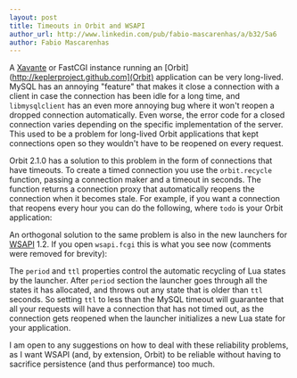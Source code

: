 ```yaml
---
layout: post
title: Timeouts in Orbit and WSAPI
author_url: http://www.linkedin.com/pub/fabio-mascarenhas/a/b32/5a6
author: Fabio Mascarenhas
---
```


A [Xavante](http://keplerproject.github.com/xavante) or FastCGI instance running an
[Orbit](http://keplerproject.github.com](Orbit) application can be very long-lived. MySQL
has an annoying "feature" that makes it close a connection with a client in case the
connection has been idle for a long time, and `libmysqlclient` has an even more annoying
bug where it won't reopen a dropped connection automatically. Even worse, the error
code for a closed connection varies depending on the specific implementation of the
server. This used to be a problem for long-lived Orbit applications that kept connections
open so they wouldn't have to be reopened on every request.

Orbit 2.1.0  has a solution to this problem in the form of connections that have timeouts.
To create a timed connection you use the `orbit.recycle` function, passing a connection
maker and a timeout in seconds. The function returns a connection proxy that automatically
reopens the connection when it becomes stale. For example, if you want a connection that
reopens every hour you can do the following, where `todo` is your Orbit application:

<script src="http://gist.github.com/221829.js"></script>

An orthogonal solution to the same problem is also in the new launchers for
[WSAPI](http://keplerproject.github.com/wsapi) 1.2. If you open `wsapi.fcgi` this is
what you see now (comments were removed for brevity):

<script src="http://gist.github.com/221848.js"></script>

The `period` and `ttl` properties control the automatic recycling of Lua states by the
launcher. After `period` section the launcher goes through all the states it has allocated,
and throws out any state that is older than `ttl` seconds. So setting `ttl` to less than
the MySQL timeout will guarantee that all your requests will have a connection that has
not timed out, as the connection gets reopened when the launcher initializes a new Lua
state for your application.

I am open to any suggestions on how to deal with these reliability problems, as I want
WSAPI (and, by extension, Orbit) to be reliable without having to sacrifice persistence
(and thus performance) too much.
